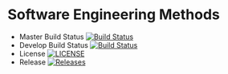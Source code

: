 # Software Engineering Methods

- Master Build Status [![Build Status](https://travis-ci.com/Mike985/semTWO.svg?branch=main)](https://travis-ci.com/Mike985/semTWO)
- Develop Build Status [![Build Status](https://travis-ci.com/Mike985/semTWO.svg?branch=develop)](https://travis-ci.com/Mike985/semTWO)
- License [![LICENSE](https://img.shields.io/github/license/Mike985/semTWO.svg?style=flat-square)](https://github.com/Mike985/semTWO/blob/main/LICENSE)
- Release [![Releases](https://img.shields.io/github/release/Mike985/semTWO/all.svg?style=flat-square)](https://github.com/Mike985/sem2/releases)

